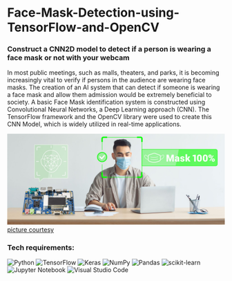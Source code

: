# Face-Mask-Detection-using-TensorFlow-and-OpenCV

### Construct a CNN2D model to detect if a person is wearing a face mask or not with your webcam

In most public meetings, such as malls, theaters, and parks, it is becoming increasingly vital to verify if persons in the audience are wearing face masks. The creation of an AI system that can detect if someone is wearing a face mask and allow them admission would be extremely beneficial to society. A basic Face Mask identification system is constructed using Convolutional Neural Networks, a Deep Learning approach (CNN). The TensorFlow framework and the OpenCV library were used to create this CNN Model, which is widely utilized in real-time applications.

![picture alt](https://github.com/jaybfn/Face-Mask-Detection-using-TensorFlow-and-OpenCV/blob/main/facemask.jpg)
[picture courtesy](https://www.viatech.com/en/2022/04/enabling-facemask-detection-with-the-via-som-9x35-starter-kit/)

### Tech requirements:
![Python](https://img.shields.io/badge/python-3670A0?style=for-the-badge&logo=python&logoColor=ffdd54) ![TensorFlow](https://img.shields.io/badge/TensorFlow-%23FF6F00.svg?style=for-the-badge&logo=TensorFlow&logoColor=white) ![Keras](https://img.shields.io/badge/Keras-%23D00000.svg?style=for-the-badge&logo=Keras&logoColor=white) ![NumPy](https://img.shields.io/badge/numpy-%23013243.svg?style=for-the-badge&logo=numpy&logoColor=white) ![Pandas](https://img.shields.io/badge/pandas-%23150458.svg?style=for-the-badge&logo=pandas&logoColor=white) ![scikit-learn](https://img.shields.io/badge/scikit--learn-%23F7931E.svg?style=for-the-badge&logo=scikit-learn&logoColor=white)  ![Jupyter Notebook](https://img.shields.io/badge/jupyter-%23FA0F00.svg?style=for-the-badge&logo=jupyter&logoColor=white) ![Visual Studio Code](https://img.shields.io/badge/Visual%20Studio%20Code-0078d7.svg?style=for-the-badge&logo=visual-studio-code&logoColor=white)








